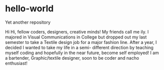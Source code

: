# hello-world
Yet another repository

Hi Hi, fellow coders, designers, creative minds!
My friends call me ily. I majored in Visual Communications in College but dropped out my last semester to take a Textile design job for a major fashion line. After a year, I decided I wanted to take my life in a semi- different direction by teaching myself coding and hopefully in the near future, become self employed! I am a bartender, Graphic/textile designer, soon to be coder and nacho enthusiast! 
